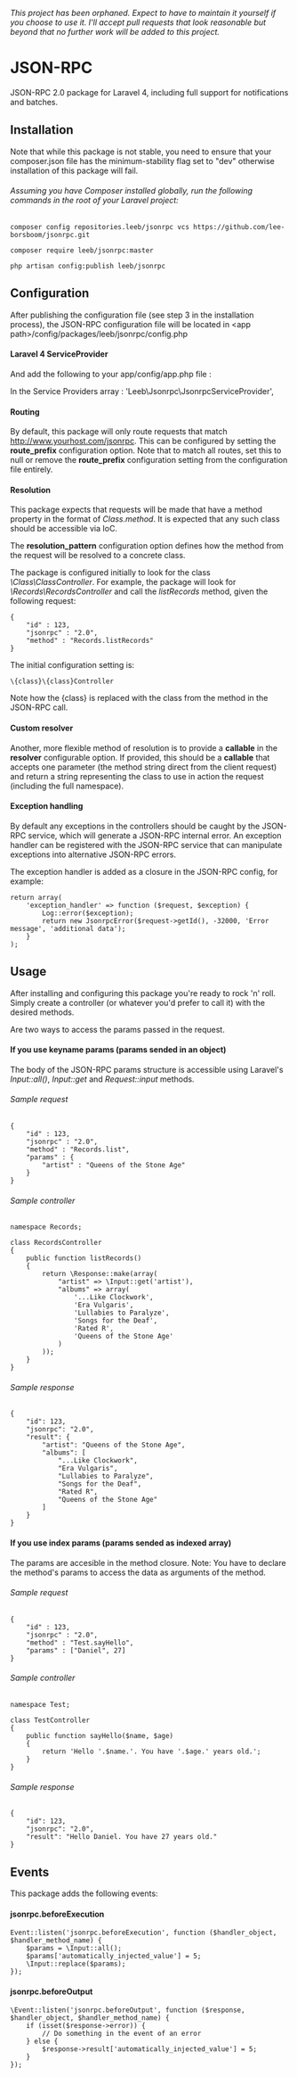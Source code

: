 *This project has been orphaned. Expect to have to maintain it yourself if you choose to use it. I'll accept pull requests that look reasonable but beyond that no further work will be added to this project.*



JSON-RPC
=======

JSON-RPC 2.0 package for Laravel 4, including full support for notifications and batches.


Installation
------------
Note that while this package is not stable, you need to ensure that your composer.json file has the minimum-stability flag set to "dev" otherwise installation of this package will fail.


###### Assuming you have Composer installed globally, run the following commands in the root of your Laravel project:

	composer config repositories.leeb/jsonrpc vcs https://github.com/lee-borsboom/jsonrpc.git

	composer require leeb/jsonrpc:master
	
	php artisan config:publish leeb/jsonrpc


Configuration
-------------

After publishing the configuration file (see step 3 in the installation process), the JSON-RPC configuration file will be located in &lt;app path&gt;/config/packages/leeb/jsonrpc/config.php

#### Laravel 4 ServiceProvider

And add the following to your app/config/app.php file :

In the Service Providers array : 'Leeb\Jsonrpc\JsonrpcServiceProvider',

#### Routing

By default, this package will only route requests that match http://www.yourhost.com/jsonrpc. This can be configured by setting the **route_prefix** configuration option. Note that to match all routes, set this to null or remove the **route_prefix** configuration setting from the configuration file entirely.

#### Resolution

This package expects that requests will be made that have a method property in the format of _Class.method_. It is expected that any such class should be accessible via IoC.

The **resolution_pattern** configuration option defines how the method from the request will be resolved to a concrete class.

The package is configured initially to look for the class _\Class\ClassController_. For example, the package will look for _\Records\RecordsController_ and call the _listRecords_ method, given the following request:

	{
		"id" : 123,
		"jsonrpc" : "2.0",
		"method" : "Records.listRecords"
	}

The initial configuration setting is:

	\{class}\{class}Controller

Note how the {class} is replaced with the class from the method in the JSON-RPC call.

#### Custom resolver

Another, more flexible method of resolution is to provide a **callable** in the **resolver** configurable option. If provided, this should be a **callable** that accepts one parameter (the method string direct from the client request) and return a string representing the class to use in action the request (including the full namespace).

#### Exception handling

By default any exceptions in the controllers should be caught by the JSON-RPC service, which will generate a JSON-RPC internal error. An exception handler can be registered with the JSON-RPC service that can manipulate exceptions into alternative JSON-RPC errors.

The exception handler is added as a closure in the JSON-RPC config, for example:

    return array(
        'exception_handler' => function ($request, $exception) {
            Log::error($exception);
            return new JsonrpcError($request->getId(), -32000, 'Error message', 'additional data');
        }
    );

Usage
-----

After installing and configuring this package you're ready to rock 'n' roll. Simply create a controller (or whatever you'd prefer to call it) with the desired methods.

Are two ways to access the params passed in the request. 

#### If you use keyname params (params sended in an object)

The body of the JSON-RPC params structure is accessible using Laravel's _Input::all()_, _Input::get_ and _Request::input_ methods.

###### Sample request

	{
		"id" : 123,
		"jsonrpc" : "2.0",
		"method" : "Records.list",
		"params" : {
			"artist" : "Queens of the Stone Age"
		}
	}

###### Sample controller


	namespace Records;
	
	class RecordsController
	{
		public function listRecords()
		{
			return \Response::make(array(
				"artist" => \Input::get('artist'),
				"albums" => array(
					'...Like Clockwork',
					'Era Vulgaris',
					'Lullabies to Paralyze',
					'Songs for the Deaf',
					'Rated R',
					'Queens of the Stone Age'
				)
			));
		}
	}

###### Sample response

	{
		"id": 123,
		"jsonrpc": "2.0",
		"result": {
			"artist": "Queens of the Stone Age",
			"albums": [
				"...Like Clockwork",
				"Era Vulgaris",
				"Lullabies to Paralyze",
				"Songs for the Deaf",
				"Rated R",
				"Queens of the Stone Age"
			]
		}
	}

#### If you use index params (params sended as indexed array)

The params are accesible in the method closure.
Note: You have to declare the method's params to access the data as arguments of the method.

###### Sample request

	{
		"id" : 123,
		"jsonrpc" : "2.0",
		"method" : "Test.sayHello",
		"params" : ["Daniel", 27]
	}

###### Sample controller

	namespace Test;
	
	class TestController
	{
		public function sayHello($name, $age)
		{
			return 'Hello '.$name.'. You have '.$age.' years old.';
		}
	}

###### Sample response

	{
		"id": 123,
		"jsonrpc": "2.0",
		"result": "Hello Daniel. You have 27 years old."
	}

Events
------
This package adds the following events:
	
#### jsonrpc.beforeExecution

	Event::listen('jsonrpc.beforeExecution', function ($handler_object, $handler_method_name) {
		$params = \Input::all();
		$params['automatically_injected_value'] = 5;
		\Input::replace($params);
	});


#### jsonrpc.beforeOutput

	\Event::listen('jsonrpc.beforeOutput', function ($response, $handler_object, $handler_method_name) {
		if (isset($response->error)) {
			// Do something in the event of an error
		} else {
			$response->result['automatically_injected_value'] = 5;
		}
	});
